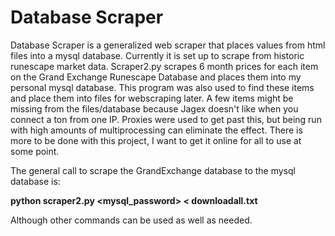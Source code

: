 # Database Scraper
Database Scraper is a generalized web scraper that places values from html files into a mysql database. Currently it is set up to scrape from historic runescape market data.
Scraper2.py scrapes 6 month prices for each item on the Grand Exchange Runescape Database and places them into my personal mysql database.
This program was also used to find these items and place them into files for webscraping later.
A few items might be missing from the files/database because Jagex doesn't like when you connect a ton from one IP.
Proxies were used to get past this, but being run with high amounts of multiprocessing can eliminate the effect.
There is more to be done with this project, I want to get it online for all to use at some point.

The general call to scrape the GrandExchange database to the mysql database is:

<b>python scraper2.py <mysql_password> < downloadall.txt</b>

Although other commands can be used as well as needed.
